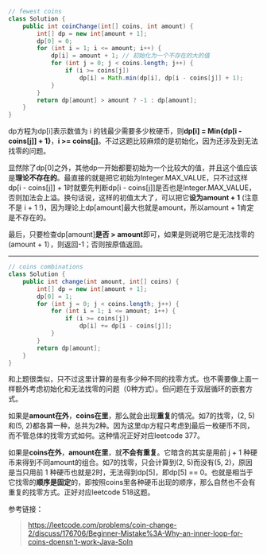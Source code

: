 ``` java
// fewest coins
class Solution {
    public int coinChange(int[] coins, int amount) {
        int[] dp = new int[amount + 1];
        dp[0] = 0;
        for (int i = 1; i <= amount; i++) {
            dp[i] = amount + 1;	// 初始化为一个不存在的大的值
            for (int j = 0; j < coins.length; j++) {
                if (i >= coins[j])
                    dp[i] = Math.min(dp[i], dp[i - coins[j]] + 1);
            }  
        }
        return dp[amount] > amount ? -1 : dp[amount];
    }
}
```

dp方程为dp[i]表示数值为 i 的钱最少需要多少枚硬币，则**dp[i] = Min{dp[i - coins[j]] + 1}**，**i >= coins[j]**。不过这题比较麻烦的是初始化，因为还涉及到无法找零的问题。

显然除了dp[0]之外，其他dp一开始都要初始为一个比较大的值，并且这个值应该是**理论不存在的**。最直接的就是把它初始为Integer.MAX_VALUE，只不过这样dp[i - coins[j]] + 1时就要先判断dp[i - coins[j]]是否也是Integer.MAX_VALUE，否则加法会上溢。换句话说，这样的初值太大了，可以把它**设为amount + 1** (注意不是 i + 1 !)，因为理论上dp[amount]最大也就是amount，所以amount + 1肯定是不存在的。

最后，只要检查dp[amount]**是否 > amount**即可，如果是则说明它是无法找零的(amount + 1），则返回-1；否则按原值返回。

------

``` java
// coins combinations
class Solution {
    public int change(int amount, int[] coins) {
        int[] dp = new int[amount + 1];
        dp[0] = 1;
        for (int j = 0; j < coins.length; j++) {
            for (int i = 1; i <= amount; i++) {
                if (i >= coins[j])
                    dp[i] += dp[i - coins[j]];
            }
        }
        return dp[amount];
    }
}
```

和上题很类似，只不过这里计算的是有多少种不同的找零方式。也不需要像上面一样额外考虑初始化和无法找零的问题（0种方式）。但问题在于双层循环的嵌套方式。

如果是**amount在外**，**coins在里**，那么就会出现**重复**的情况。如7的找零，(2, 5)和(5, 2)都各算一种，总共为2种。因为这里dp方程只考虑到最后一枚硬币不同，而不管总体的找零方式如何。这种情况正好对应leetcode 377。

如果是**coins在外**，**amount在里**，就**不会有重复**。它暗含的其实是用前 j + 1 种硬币来得到不同amount的组合。如7的找零，只会计算到(2, 5)而没有(5, 2)，原因是当只用前 1 种硬币也就是2时，无法得到dp[5]，即dp[5] == 0。也就是相当于它找零的**顺序是固定**的，即按照coins里各种硬币出现的顺序，那么自然也不会有重复的找零方式。正好对应leetcode 518这题。

参考链接：

> https://leetcode.com/problems/coin-change-2/discuss/176706/Beginner-Mistake%3A-Why-an-inner-loop-for-coins-doensn't-work-Java-Soln

